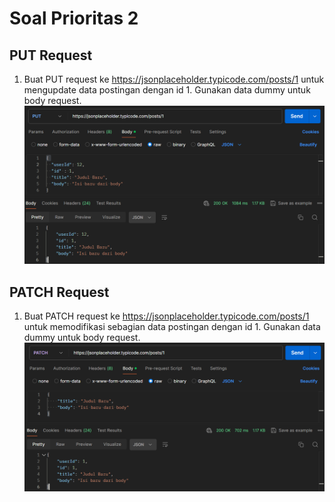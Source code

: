 # Soal Prioritas 2

## PUT Request
1. Buat PUT request ke https://jsonplaceholder.typicode.com/posts/1 untuk mengupdate data postingan dengan id 1. Gunakan data dummy untuk body request.
![Gambar 5](../Screenshots/05_Hasil-request.png)


## PATCH Request
1. Buat PATCH request ke https://jsonplaceholder.typicode.com/posts/1 untuk memodifikasi sebagian data postingan dengan id 1. Gunakan data dummy untuk body request.
![Gambar 6](../Screenshots/06_Hasil-request.png)
